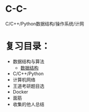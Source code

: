 # C-C-
C/C++/Python数据结构/操作系统/计网
# 复习目录：

* 数据结构与算法
  * [数据结构](复习文件集/1_数据结构与算法/数据结构.md)
* C/C++/Python
* 计算机网络
* 王道考研题目选
* Docker
* 面筋
* 收集的他人总结
